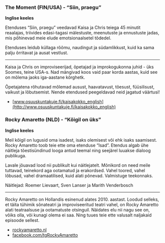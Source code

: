 ### The Moment (FIN/USA) - “Siin, praegu”
 
**Inglise keeles**

Etenduses “Siin, praegu” veedavad Kaisa ja Chris teiega 45 minutit
reaalajas, triivides edasi-tagasi mälestuste, meenutuste ja
ennustuste jadas, mis põhinevad meie elude emotsionaalsetel tõdedel.

Etenduses leidub küllaga rõõmu, naudingut ja südamlikkust, kuid
ka sama palju õrritavat ja ausat vestlust.    

---

Kaisa ja Chris on improviseerijad, õpetajad ja improkogukonna juhid - üks
Soomes, teine USA-s. Nad mängivad koos vaid paar korda aastas, kuid see on
mõlema jaoks iga-aastane kõrghetk.

Õpetajatena rõhutavad mõlemad ausust, haavatavust, tõesust, füüsilisust, vaikust
ja lõbutsemist. Nende etendused peegeldavad neid jagatud väärtusi!

- [www.osuuskuntakuje.fi/kaisakokko_english](http://www.osuuskuntakuje.fi/kaisakokko_english)
 
### Rocky Amaretto (NLD) - “Kõigil on üks”

**Inglise keeles**

Meil kõigil on lugusid oma isadest, isaks olemisest või ehk isaks saamisest.
Rocky Amaretto toob teie ette oma etenduse “Isad”. Etendus algab ühe näitleja
tõestisündinud looga antud teemal ning seejärel luuakse dialoog publikuga.

Lavale jõuavad lood nii publikult kui näitlejatelt. Mõnikord on need meile tuttavad,
teinekord aga ootamatud ja erakordsed. Vahel toored, vahel lõbusad, vahel
dramaatilised, kuid alati põnevad. Valmistuge teekonnaks.

Näitlejad: Roemer Lievaart, Sven Lanser ja Marith Venderbosch

---
 
Rocky Amaretto on Hollandis esinenud alates 2010. aastast. Loodud selleks,
et täita tühimik sõnateatri ja improviseeritud teatri vahel, on Rocky Amaretto
alati teatraalsuse ja ootamatuste otsinguil. Näidates elu nii nagu see on,
võiks olla, või kunagi olema ei saa. Ning tuues teie ette valusalt naljakaid
episoode sellest.

- [rockyamaretto.nl](http://www.rockyamaretto.nl)
- [facebook.com/tgRockyAmaretto](https://www.facebook.com/tgRockyAmaretto)
